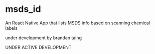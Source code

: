# msds_id
An React Native App that lists MSDS info based on scanning chemical labels

under development by brandan taing

UNDER ACTIVE DEVELOPMENT
